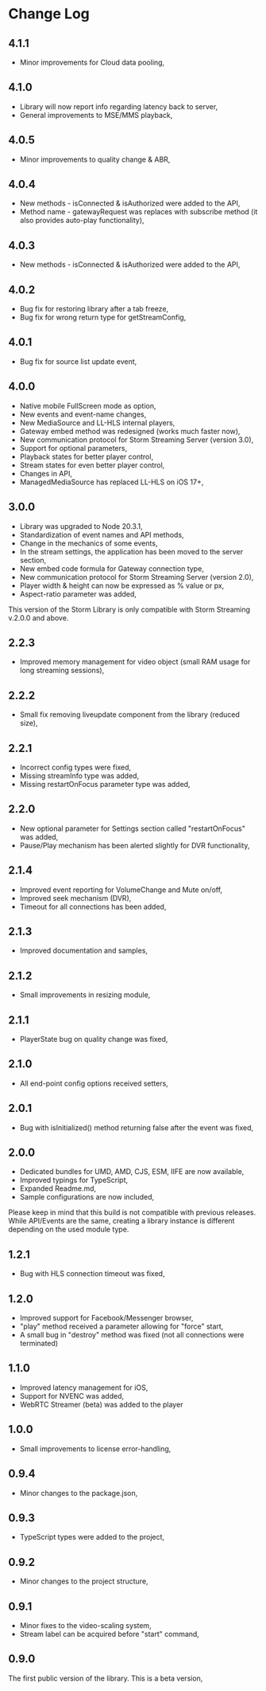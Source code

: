 # Change Log

## 4.1.1
- Minor improvements for Cloud data pooling,

## 4.1.0
- Library will now report info regarding latency back to server,
- General improvements to MSE/MMS playback,

## 4.0.5
- Minor improvements to quality change & ABR,

## 4.0.4
- New methods - isConnected & isAuthorized were added to the API,
- Method name - gatewayRequest was replaces with subscribe method (it also provides auto-play functionality),

## 4.0.3
- New methods - isConnected & isAuthorized were added to the API,

## 4.0.2
- Bug fix for restoring library after a tab freeze,
- Bug fix for wrong return type for getStreamConfig,

## 4.0.1
- Bug fix for source list update event,

## 4.0.0

- Native mobile FullScreen mode as option,
- New events and event-name changes,
- New MediaSource and LL-HLS internal players,
- Gateway embed method was redesigned (works much faster now),
- New communication protocol for Storm Streaming Server (version 3.0),
- Support for optional parameters,
- Playback states for better player control,
- Stream states for even better player control,
- Changes in API,
- ManagedMediaSource has replaced LL-HLS on iOS 17+,

## 3.0.0

- Library was upgraded to Node 20.3.1,
- Standardization of event names and API methods,
- Change in the mechanics of some events,
- In the stream settings, the application has been moved to the server section,
- New embed code formula for Gateway connection type,
- New communication protocol for Storm Streaming Server (version 2.0),
- Player width & height can now be expressed as % value or px,
- Aspect-ratio parameter was added,

This version of the Storm Library is only compatible with Storm Streaming v.2.0.0 and above.

## 2.2.3

- Improved memory management for video object (small RAM usage for long streaming sessions),

## 2.2.2

- Small fix removing liveupdate component from the library (reduced size),

## 2.2.1

- Incorrect config types were fixed,
- Missing streamInfo type was added,
- Missing restartOnFocus parameter type was added,

## 2.2.0

- New optional parameter for Settings section called "restartOnFocus" was added,
- Pause/Play mechanism has been alerted slightly for DVR functionality,

## 2.1.4

- Improved event reporting for VolumeChange and Mute on/off,
- Improved seek mechanism (DVR),
- Timeout for all connections has been added,

## 2.1.3

- Improved documentation and samples,

## 2.1.2

- Small improvements in resizing module,

## 2.1.1

- PlayerState bug on quality change was fixed,

## 2.1.0

- All end-point config options received setters,

## 2.0.1

- Bug with isInitialized() method returning false after the event was fixed,

## 2.0.0

- Dedicated bundles for UMD, AMD, CJS, ESM, IIFE are now available,
- Improved typings for TypeScript,
- Expanded Readme.md,
- Sample configurations are now included,

Please keep in mind that this build is not compatible with previous releases. While API/Events are the same, creating
a library instance is different depending on the used module type.

## 1.2.1

- Bug with HLS connection timeout was fixed,


## 1.2.0

- Improved support for Facebook/Messenger browser,
- "play" method received a parameter allowing for "force" start,
- A small bug in "destroy" method was fixed (not all connections were terminated)


## 1.1.0

- Improved latency management for iOS,
- Support for NVENC was added,
- WebRTC Streamer (beta) was added to the player

## 1.0.0

- Small improvements to license error-handling,


## 0.9.4

- Minor changes to the package.json,

## 0.9.3

- TypeScript types were added to the project,

## 0.9.2

- Minor changes to the project structure,

## 0.9.1

- Minor fixes to the video-scaling system,
- Stream label can be acquired before "start" command,

## 0.9.0

The first public version of the library. This is a beta version,

